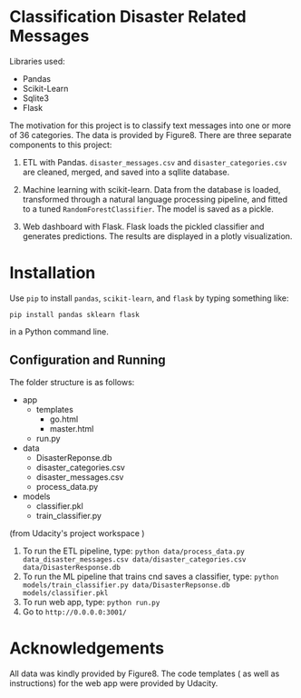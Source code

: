 # Classification Disaster Related Messages

Libraries used: 
- Pandas 
- Scikit-Learn
- Sqlite3
- Flask

The motivation for this project is to classify text messages into one or more of 36 categories. The data is provided by Figure8. There are three separate components to this project: 

1. ETL with Pandas. `disaster_messages.csv` and `disaster_categories.csv` are cleaned, merged, and saved into a sqllite database.  

2. Machine learning with scikit-learn. Data from the database is loaded, transformed through a natural language processing pipeline, and fitted to a tuned `RandomForestClassifier`. The model is saved as a pickle. 

3. Web dashboard with Flask. Flask loads the pickled classifier and generates predictions. The results are displayed in a plotly visualization. 

# Installation 
 
Use `pip` to install `pandas`, `scikit-learn`, and `flask` by typing something like: 

`pip install pandas sklearn flask`

in a Python command line. 

## Configuration and Running

The folder structure is as follows: 

- app
  - templates
    - go.html
    - master.html
  - run.py
- data
  - DisasterReponse.db
  - disaster_categories.csv
  - disaster_messages.csv
  - process_data.py
- models
  - classifier.pkl
  - train_classifier.py

(from Udacity's project workspace )
1. To run the ETL pipeline, type: 
    `python data/process_data.py data_disaster_messages.csv data/disaster_categories.csv data/DisasterResponse.db`
2. To run the ML pipeline that trains cnd saves a classifier, type: 
    `python models/train_classifier.py data/DisasterRepsonse.db models/classifier.pkl`
3. To run web app, type: 
   `python run.py`
4. Go to `http://0.0.0.0:3001/`

# Acknowledgements
All data was kindly provided by Figure8. The code templates ( as well as instructions) for the web app were provided by Udacity.  



